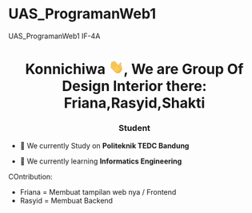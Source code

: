 # UAS_ProgramanWeb1
UAS_ProgramanWeb1 IF-4A
<h1 align="center">Konnichiwa <img src="https://raw.githubusercontent.com/ABSphreak/ABSphreak/master/gifs/Hi.gif" width="30px">, We are Group Of Design Interior there: Friana,Rasyid,Shakti </h1>
<h3 align="center">Student</h3>

- 🔭 We currently Study on **Politeknik TEDC Bandung**

- 🌱 We currently learning **Informatics Engineering**

COntribution:
- Friana = Membuat tampilan web nya / Frontend
- Rasyid = Membuat Backend
